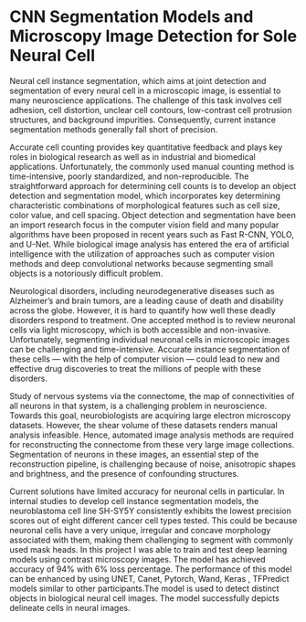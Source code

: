 # CNN Segmentation Models and Microscopy Image Detection for Sole Neural Cell 
 

Neural cell instance segmentation, which aims at joint detection and segmentation of every neural cell in a microscopic image, is essential to many neuroscience applications. The challenge of this task involves cell adhesion, cell distortion, unclear cell contours, low-contrast cell protrusion structures, and background impurities. Consequently, current instance segmentation methods generally fall short of precision.

Accurate cell counting provides key quantitative feedback and plays key roles in biological research as well as in industrial and biomedical applications. Unfortunately, the commonly used manual counting method is time-intensive, poorly standardized, and non-reproducible. The straightforward approach for determining cell counts is to develop an object detection and segmentation model, which incorporates key determining characteristic combinations of morphological features such as cell size, color value, and cell spacing. Object detection and segmentation have been an import research focus in the computer vision field and many popular algorithms have been proposed in recent years such as Fast R-CNN, YOLO, and U-Net. While biological image analysis has entered the era of artificial intelligence with the utilization of approaches such as computer vision methods and deep convolutional networks because segmenting small objects is a notoriously difficult problem.

Neurological disorders, including neurodegenerative diseases such as Alzheimer’s and brain tumors, are a leading cause of death and disability across the globe. However, it is hard to quantify how well these deadly disorders respond to treatment. One accepted method is to review neuronal cells via light microscopy, which is both accessible and non-invasive. Unfortunately, segmenting individual neuronal cells in microscopic images can be challenging and time-intensive. Accurate instance segmentation of these cells — with the help of computer vision — could lead to new and effective drug discoveries to treat the millions of people with these disorders.

Study of nervous systems via the connectome, the map of connectivities of all neurons in that system, is a challenging problem in neuroscience. Towards this goal, neurobiologists are acquiring large electron microscopy datasets. However, the shear volume of these datasets renders manual analysis infeasible. Hence, automated image analysis methods are required for reconstructing the connectome from these very large image collections. Segmentation of neurons in these images, an essential step of the reconstruction pipeline, is challenging because of noise, anisotropic shapes and brightness, and the presence of confounding structures.

Current solutions have limited accuracy for neuronal cells in particular. In internal studies to develop cell instance segmentation models, the neuroblastoma cell line SH-SY5Y consistently exhibits the lowest precision scores out of eight different cancer cell types tested. This could be because neuronal cells have a very unique, irregular and concave morphology associated with them, making them challenging to segment with commonly used mask heads. In this project I was able to train and test deep learning models using contrast microscopy images. The model has achieved accuracy of 94% with 6% loss percentage. The performance of this model can be enhanced by using UNET, Canet, Pytorch, Wand, Keras , TFPredict models similar to other participants.The model is used to detect distinct objects in biological neural cell images. The model successfully depicts delineate cells in neural images.
